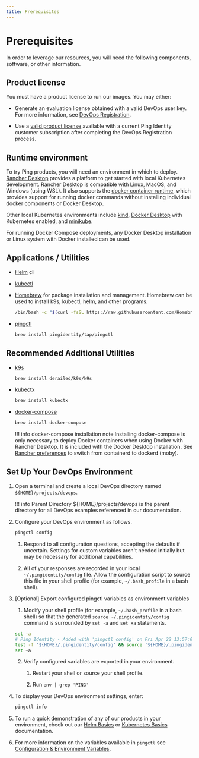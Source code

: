 ```yaml
---
title: Prerequisites
---
```

# Prerequisites

In order to leverage our resources, you will need the following components, software, or other information.

## Product license

You must have a product license to run our images. You may either:

* Generate an evaluation license obtained with a valid DevOps user key. For more information, see [DevOps Registration](../how-to/devopsRegistration.md).

* Use a [valid product license](../how-to/existingLicense.md) available with a current Ping Identity customer subscription after completing the DevOps Registration process.

## Runtime environment

To try Ping products, you will need an environment in which to deploy. [Rancher Desktop](https://rancherdesktop.io) provides a platform to get started with local Kubernetes development. Rancher Desktop is compatible with Linux, MacOS, and Windows (using WSL). It also supports the [docker container runtime](https://docs.rancherdesktop.io/preferences#container-runtime), which provides support for running docker commands without installing individual docker components or Docker Desktop.  

Other local Kubernetes environments include [kind](https://kind.sigs.k8s.io/), [Docker Desktop](https://www.docker.com/products/docker-desktop/) with Kubernetes enabled, and [minikube](https://minikube.sigs.k8s.io/docs/).

For running Docker Compose deployments, any Docker Desktop installation or Linux system with Docker installed can be used.

## Applications / Utilities
* [Helm](https://helm.sh/docs/intro/install/) cli
* [kubectl](https://kubernetes.io/docs/reference/generated/kubectl/kubectl-commands)
* [Homebrew](https://brew.sh) for package installation and management.  Homebrew can be used to install k9s, kubectl, helm, and other programs.
    ```sh
    /bin/bash -c "$(curl -fsSL https://raw.githubusercontent.com/Homebrew/install/HEAD/install.sh)"
* [pingctl](../tools/pingctlUtil.md#installation)

    ```sh
    brew install pingidentity/tap/pingctl
    ```

## Recommended Additional Utilities

* [k9s](https://k9scli.io/)
    ```sh
    brew install derailed/k9s/k9s
    ```
* [kubectx](https://github.com/ahmetb/kubectx)
    ```sh
    brew install kubectx
    ```
* [docker-compose](https://docs.docker.com/compose/install/)
    ```sh
    brew install docker-compose
    ```

    !!! info docker-compose installation note
          Installing docker-compose is only necessary to deploy Docker containers when using Docker with Rancher Desktop. It is included with the Docker Desktop installation.
 See [Rancher preferences](https://docs.rancherdesktop.io/preferences#container-runtime) to switch from containerd to dockerd (moby).



## Set Up Your DevOps Environment

1. Open a terminal and create a local DevOps directory named `${HOME}/projects/devops`.

    !!! info Parent Directory
        ${HOME}/projects/devops is the parent directory for all DevOps examples referenced in our documentation.

2. Configure your DevOps environment as follows.

      ```sh
      pingctl config
      ```

      1. Respond to all configuration questions, accepting the defaults if uncertain. Settings for custom variables aren't needed initially but may be necessary for additional capabilities. 
   
      2. All of your responses are recorded in your local `~/.pingidentity/config` file. Allow the configuration script to source this file in your shell profile (for example, `~/.bash_profile` in a bash shell).
   
3. [Optional] Export configured pingctl variables as environment variables

      1. Modify your shell profile (for example, `~/.bash_profile` in a bash shell) so that the generated `source ~/.pingidentity/config` command is surrounded by `set -a` and `set +a` statements.

      ```sh
      set -a
      # Ping Identity - Added with 'pingctl config' on Fri Apr 22 13:57:04 MDT 2022
      test -f '${HOME}/.pingidentity/config' && source '${HOME}/.pingidentity/config'
      set +a
      ```

      2. Verify configured variables are exported in your environment.

            1. Restart your shell or source your shell profile.

            2. Run `env | grep 'PING'`

4. To display your DevOps environment settings, enter:

      ```sh
      pingctl info
      ```

5. To run a quick demonstration of any of our products in your environment, check out our [Helm Basics](../reference/HelmBasics.md) or [Kubernetes Basics](../reference/k8sBasics.md) documentation.

6. For more information on the variables available in ```pingctl``` see [Configuration & Environment Variables](configVars.md).
